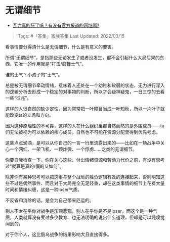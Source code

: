 # 无谓细节

- [瓦力真的死了吗？有没有官方报道的网址啊?](https://www.zhihu.com/question/521756627/answer/2389683939)

>Tags: #「答集」家族答集 
>Last Updated: 2022/03/15

看事情要分得清什么是无谓细节，什么是有意义的要害。

所谓“无谓细节”，是指那些无论发生了或者没发生，都不会引起什么大局后果的东西。它唯一的作用就是“打击/鼓舞士气”。

谁的士气？小孩子的“士气”。

总是被无谓细节牵动情绪，意味着人还处在一个幼稚和软弱的状态，无力进行深入的逻辑分析去形成一个稳定的对事物的判断，所以才会疑神疑鬼，一日三惊的去看一些“征兆”。

这样的人很自然的缺少定性，因为常常把一叶障目当成一叶知秋，所以一片叶子就能改变ta的立场和方向。

因为这种原理性的不可靠，这样的人在什么组织里都自然而然的是外围成员——ta们无法被视为可以依赖的核心成员，自然也不可能在资源分配里得到优先考虑。

这些点点滴滴，是可以从你自己的一言一行里流露出来的——比如在一场战争中关心一个网红、一架飞机、一颗炸弹、一个俘虏……之类的无谓细节。

你要自我检查一下，你在关心这些、付出情绪资源和劳动力代价之前，有没有思考过“就算是真的/假的又如何”。

除非你有某种思考可以把这事与整个战局的胜负逻辑有效的连接起来，否则明知这些不过是偶然事件、而且对于大局完全无足轻重，却在这类事情的细节上花费大量时间和情绪纠缠，这是一种loser气质。

不反省和消除的话，是会为自己带来厄运的。

别人不太在乎你对战争是乐观悲观，别人在乎你是不是loser，而这个是一种气质，人类就算没有受过多少教育、也无法明确的说出什么道理，但却是可以凭嗅觉闻到的。

对于你个人，这比俄乌战争的结果影响大且直接得多。